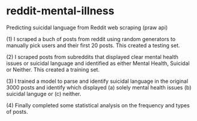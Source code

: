 # reddit-mental-illness
Predicting suicidal language from Reddit web scraping (praw api)

(1) I scraped a buch of posts from reddit using random generators to manually pick users and their first 20 posts. This created a testing set.

(2) I scraped posts from subreddits that displayed clear mental health issues or suicidal language and identified as either Mental Health, Suicidal or Neither. This created a training set.

(3) I trained a model to parse and identify suicidal language in the original 3000 posts and identify which displayed (a) solely mental health issues (b) suicidal languge or (c) neither. 

(4) Finally completed some statistical analysis on the frequency and types of posts.
